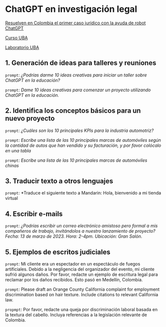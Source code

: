 ﻿# ChatGPT en investigación legal
 
 
[Resuelven en Colombia el primer caso jurídico con la ayuda de robot ChatGPT](https://www.dw.com/es/resuelven-en-colombia-el-primer-caso-jur%C3%ADdico-con-la-ayuda-de-robot-chatgpt/a-64597510#:~:text=Un%20juez%20de%20Colombia%20resolvi%C3%B3,inteligencia%20artificial%20en%20el%20pa%C3%ADs)

[Curso UBA](https://ialab.com.ar/posgradoiayderecho2023/)

[Laboratorio UBA](https://ialab.com.ar/)
 
 
 ## 1. Generación de ideas para talleres y reuniones 
 
 `prompt`: *¿Podrías darme 10 ideas creativas para iniciar un taller sobre ChatGPT en la educación?* 
 
 `prompt`: *Dame 10 ideas creativas para comenzar un proyecto utilizando ChatGPT en la educación.*

## 2. Identifica los conceptos básicos para un nuevo proyecto

`prompt`: *¿Cuáles son los 10 principales KPIs para la industria automotriz?*

`prompt`: *Escribe una lista de las 10 principales marcas de automóviles según la cantidad de autos que han vendido y su facturación, y por favor colócalo en una tabla*

`prompt`: *Escribe una lista de las 10 principales marcas de automóviles chinas*

## 3. Traducir texto a otros lenguajes

`prompt`: *Traduce el siguiente texto a Mandarin: Hola, bienvenido a mi tienda virtual

## 4. Escribir e-mails

`prompt`: *¿Podrías escribir un correo electrónico amistoso pero formal a mis compañeros de trabajo, invitándolos a nuestro lanzamiento de proyecto? Fecha: 13 de marzo de 2023. Hora: 2-4pm. Ubicación: Gran Salón.*

## 5. Ejemplos de escritos judiciales

`prompt`: Mi cliente era un espectador en un espectáculo de fuegos artificiales. Debido a la negligencia del organizador del evento, mi cliente sufrió algunos daños. Por favor, redacte un ejemplo de escritura legal para reclamar por los daños recibidos. Esto pasó en Medellín, Colombia.

`prompt`: Please draft an Orange County California complaint for employment discrimination based on hair texture. Include citations to relevant California law.

`propmpt`: Por favor, redacte una queja por discriminación laboral basada en la textura del cabello. Incluya referencias a la legislación relevante de Colombia.





